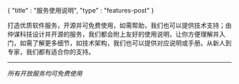 {
  "title" : "服务使用说明",
  "type" : "features-post"
}

打造优质软件服务，开源并可免费使用，如需帮助，我们也可以提供技术支持；由仲谋科技设计并开源的服务，我们都会附上友好的使用说明，让你方便理解并入门，如需了解更多细节，如技术架构，我们也可以提供对应说明或手册。从新人到专家，我们都有适合你的支持。

---

*所有开放服务均可免费使用*
